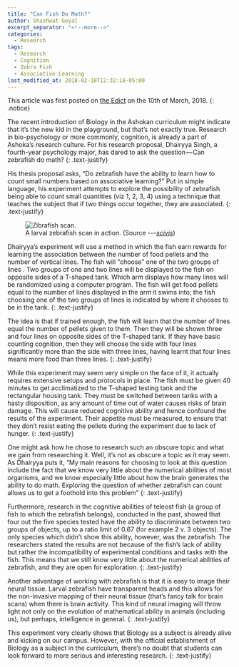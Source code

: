 ```yaml
---
title: "Can Fish Do Math?"
author: Shashwat Goyal
excerpt_separator: "<!--more-->"
categories:
  - Research
tags:
  - Research
  - Cognition
  - Zebra Fish
  - Associative Learning
last_modified_at: 2018-02-18T12:32:16-05:00
---
```


This article was first posted on <a href="https://medium.com/the-edict/psychology-student-at-ashoka-asks-can-fish-do-math-eed143502044" target="_blank">the Edict</a> on the 10th of March, 2018.
{: .notice}

The recent introduction of Biology in the Ashokan curriculum might indicate that it’s the new kid in the playground, but that’s not exactly true. Research in bio-psychology or more commonly, cognition, is already a part of Ashoka’s research culture. For his research proposal, Dhairyya Singh, a fourth-year psychology major, has dared to ask the question — Can zebrafish do math?
{: .text-justify}

His thesis proposal asks, “Do zebrafish have the ability to learn how to count small numbers based on associative learning?” Put in simple language, his experiment attempts to explore the possibility of zebrafish being able to count small quantities (viz 1, 2, 3, 4) using a technique that teaches the subject that if two things occur together, they are associated.
{: .text-justify}

<!--more-->

<figure class="align-left">
  <img src="{{ '/img/zebrafish_scan.gif' | absolute_url }}" alt="Zibrafish scan.">
  <figcaption>A larval zebrafish scan in action. (Source ---<cite><a href="http://scientificvisuals.tumblr.com/post/75719992383/fennetic-whole-brain-functional-imaging-at">scivis</a></cite>)</figcaption>
</figure>

Dhairyya’s experiment will use a method in which the fish earn rewards for learning the association between the number of food pellets and the number of vertical lines. The fish will “choose” one of the two groups of lines . Two groups of one and two lines will be displayed to the fish on opposite sides of a T-shaped tank. Which arm displays how many lines will be randomized using a computer program. The fish will get food pellets equal to the number of lines displayed in the arm it swims into; the fish choosing one of the two groups of lines is indicated by where it chooses to be in the tank.
{: .text-justify}

The idea is that if trained enough, the fish will learn that the number of lines equal the number of pellets given to them. Then they will be shown three and four lines on opposite sides of the T-shaped tank. If they have basic counting cognition, then they will choose the side with four lines significantly more than the side with three lines, having learnt that four lines means more food than three lines.
{: .text-justify}

While this experiment may seem very simple on the face of it, it actually requires extensive setups and protocols in place. The fish must be given 40 minutes to get acclimatized to the T-shaped testing tank and the rectangular housing tank. They must be switched between tanks with a hasty disposition, as any amount of time out of water causes risks of brain damage. This will cause reduced cognitive ability and hence confound the results of the experiment. Their appetite must be measured, to ensure that they don’t resist eating the pellets during the experiment due to lack of hunger.
{: .text-justify}

One might ask how he chose to research such an obscure topic and what we gain from researching it. Well, it’s not as obscure a topic as it may seem. As Dhairyya puts it, “My main reasons for choosing to look at this question include the fact that we know very little about the numerical abilities of most organisms, and we know especially little about how the brain generates the ability to do math. Exploring the question of whether zebrafish can count allows us to get a foothold into this problem”
{: .text-justify}

Furthermore, research in the cognitive abilities of teleost fish (a group of fish to which the zebrafish belongs), conducted in the past, showed that four out the five species tested have the ability to discriminate between two groups of objects, up to a ratio limit of 0.67 (for example 2 v. 3 objects). The only species which didn’t show this ability, however, was the zebrafish. The researchers stated the results are not because of the fish’s lack of ability but rather the incompatibility of experimental conditions and tasks with the fish. This means that we still know very little about the numerical abilities of zebrafish, and they are open for exploration.
{: .text-justify}

Another advantage of working with zebrafish is that it is easy to image their neural tissue. Larval zebrafish have transparent heads and this allows for the non-invasive mapping of their neural tissue (that’s fancy talk for brain scans) when there is brain activity. This kind of neural imaging will throw light not only on the evolution of mathematical ability in animals (including us), but perhaps, intelligence in general.
{: .text-justify}

This experiment very clearly shows that Biology as a subject is already alive and kicking on our campus. However, with the official establishment of Biology as a subject in the curriculum, there’s no doubt that students can look forward to more serious and interesting research.
{: .text-justify}
